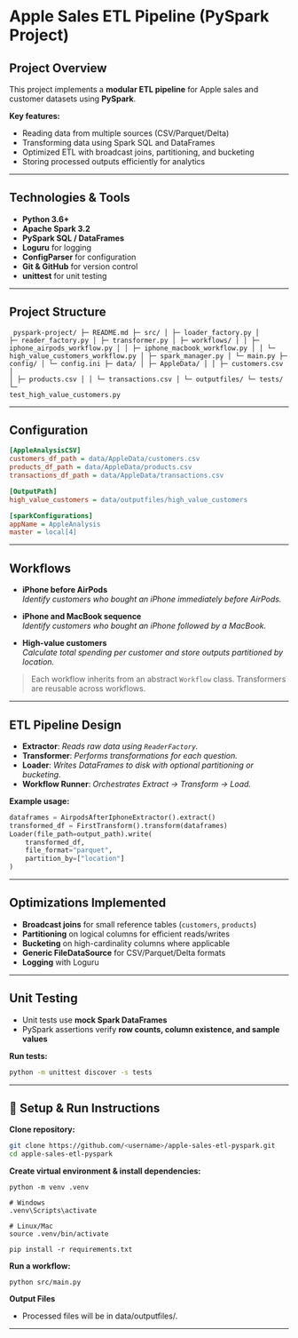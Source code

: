 # Apple Sales ETL Pipeline (PySpark Project)

## Project Overview
This project implements a **modular ETL pipeline** for Apple sales and customer datasets using **PySpark**.  

**Key features:**
- Reading data from multiple sources (CSV/Parquet/Delta)  
- Transforming data using Spark SQL and DataFrames  
- Optimized ETL with broadcast joins, partitioning, and bucketing  
- Storing processed outputs efficiently for analytics  

---

## Technologies & Tools
- **Python 3.6+**  
- **Apache Spark 3.2**  
- **PySpark SQL / DataFrames**  
- **Loguru** for logging  
- **ConfigParser** for configuration  
- **Git & GitHub** for version control  
- **unittest** for unit testing  

---

## Project Structure

<code> pyspark-project/
├─ README.md
├─ src/
│ ├─ loader_factory.py
│ ├─ reader_factory.py
│ ├─ transformer.py
│ ├─ workflows/
│ │ ├─ iphone_airpods_workflow.py
│ │ ├─ iphone_macbook_workflow.py
│ │ └─ high_value_customers_workflow.py
│ ├─ spark_manager.py
│ └─ main.py
├─ config/
│ └─ config.ini
├─ data/
│ ├─ AppleData/
│ │ ├─ customers.csv
│ │ ├─ products.csv
│ │ └─ transactions.csv
│ └─ outputfiles/
└─ tests/
└─ test_high_value_customers.py 
</code>

---

## Configuration

```ini
[AppleAnalysisCSV]
customers_df_path = data/AppleData/customers.csv
products_df_path = data/AppleData/products.csv
transactions_df_path = data/AppleData/transactions.csv

[OutputPath]
high_value_customers = data/outputfiles/high_value_customers

[sparkConfigurations]
appName = AppleAnalysis
master = local[4]
```

---
## Workflows

- **iPhone before AirPods**  
  *Identify customers who bought an iPhone immediately before AirPods.*

- **iPhone and MacBook sequence**  
  *Identify customers who bought an iPhone followed by a MacBook.*

- **High-value customers**  
  *Calculate total spending per customer and store outputs partitioned by location.*

> Each workflow inherits from an abstract `Workflow` class. Transformers are reusable across workflows.

---
## ETL Pipeline Design

- **Extractor**: *Reads raw data using `ReaderFactory`.*
- **Transformer**: *Performs transformations for each question.*
- **Loader**: *Writes DataFrames to disk with optional partitioning or bucketing.*
- **Workflow Runner**: *Orchestrates Extract → Transform → Load.*

**Example usage:**

```python
dataframes = AirpodsAfterIphoneExtractor().extract()
transformed_df = FirstTransform().transform(dataframes)
Loader(file_path=output_path).write(
    transformed_df,
    file_format="parquet",
    partition_by=["location"]
)
```

---
## Optimizations Implemented

- **Broadcast joins** for small reference tables (`customers`, `products`)  
- **Partitioning** on logical columns for efficient reads/writes  
- **Bucketing** on high-cardinality columns where applicable  
- **Generic FileDataSource** for CSV/Parquet/Delta formats  
- **Logging** with Loguru  

---

## Unit Testing

- Unit tests use **mock Spark DataFrames**  
- PySpark assertions verify **row counts, column existence, and sample values**  

**Run tests:**

```bash
python -m unittest discover -s tests
```
---

## 🚀 Setup & Run Instructions

**Clone repository:**

```bash
git clone https://github.com/<username>/apple-sales-etl-pyspark.git
cd apple-sales-etl-pyspark
```

**Create virtual environment & install dependencies:**
```
python -m venv .venv

# Windows
.venv\Scripts\activate

# Linux/Mac
source .venv/bin/activate

pip install -r requirements.txt
```

**Run a workflow:**
```
python src/main.py
```

**Output Files**
- Processed files will be in data/outputfiles/.

---
